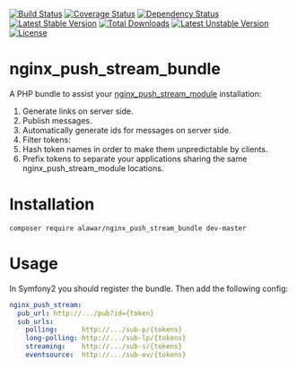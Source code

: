 [![Build Status](https://travis-ci.org/AlexeyKupershtokh/nginx_push_stream_bundle.png?branch=master)](https://travis-ci.org/AlexeyKupershtokh/nginx_push_stream_bundle)
[![Coverage Status](https://coveralls.io/repos/AlexeyKupershtokh/nginx_push_stream_bundle/badge.png)](https://coveralls.io/r/AlexeyKupershtokh/nginx_push_stream_bundle)
[![Dependency Status](https://gemnasium.com/AlexeyKupershtokh/nginx_push_stream_bundle.png)](https://gemnasium.com/AlexeyKupershtokh/nginx_push_stream_bundle)
[![Latest Stable Version](https://poser.pugx.org/alawar/nginx_push_stream_bundle/v/stable.png)](https://packagist.org/packages/alawar/nginx_push_stream_bundle)
[![Total Downloads](https://poser.pugx.org/alawar/nginx_push_stream_bundle/downloads.png)](https://packagist.org/packages/alawar/nginx_push_stream_bundle)
[![Latest Unstable Version](https://poser.pugx.org/alawar/nginx_push_stream_bundle/v/unstable.png)](https://packagist.org/packages/alawar/nginx_push_stream_bundle)
[![License](https://poser.pugx.org/alawar/nginx_push_stream_bundle/license.png)](https://packagist.org/packages/alawar/nginx_push_stream_bundle)

nginx_push_stream_bundle
========================
A PHP bundle to assist your [nginx_push_stream_module](https://github.com/wandenberg/nginx-push-stream-module) installation:
 1. Generate links on server side.
 2. Publish messages.
 3. Automatically generate ids for messages on server side.
 4. Filter tokens:
   1. Hash token names in order to make them unpredictable by clients.
   2. Prefix tokens to separate your applications sharing the same nginx_push_stream_module locations.
 
Installation
============
`composer require alawar/nginx_push_stream_bundle dev-master`

Usage
=====
In Symfony2 you should register the bundle.
Then add the following config:
```yaml
nginx_push_stream:
  pub_url: http://.../pub?id={token}
  sub_urls:
    polling:      http://.../sub-p/{tokens}
    long-polling: http://.../sub-lp/{tokens}
    streaming:    http://.../sub-s/{tokens}
    eventsource:  http://.../sub-ev/{tokens}
```
